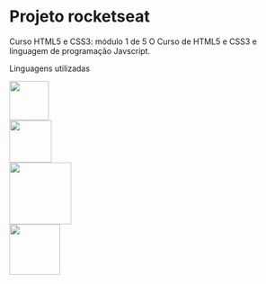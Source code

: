 # Projeto rocketseat

Curso HTML5 e CSS3: módulo 1 de 5 
O Curso de HTML5 e CSS3 e linguagem de programação Javscript.

Linguagens utilizadas

<code><img src="https://img.shields.io/badge/CSS3-1572B6?style=for-the-badge&logo=css3&logoColor=white" width="70"/>
<img src="https://img.shields.io/badge/HTML5-E34F26?style=for-the-badge&logo=html5&logoColor=white" width="75"/>
<img src="https://img.shields.io/badge/JavaScript-323330?style=for-the-badge&logo=javascript&logoColor=F7DF1E" width="110"/>
<img src="https://img.shields.io/badge/GitHub-100000?style=for-the-badge&logo=github&logoColor=white" width="90"/></code>
